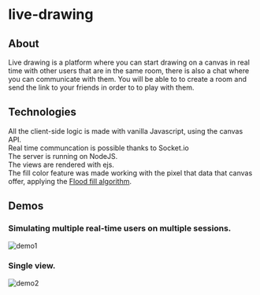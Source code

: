 # live-drawing

## About
Live drawing is a platform where you can start drawing on a canvas in real time with other users that are in the same room, there is also a chat where you can communicate with them. You will be able to to create a room and send the link to your friends in order to to play with them.   


## Technologies
All the client-side logic is made with vanilla Javascript, using the canvas API. <br>
Real time communcation is possible thanks to Socket.io <br>
The server is running on NodeJS. <br>
The views are rendered with ejs. <br>
The fill color feature was made working with the pixel that data that canvas offer, applying the [Flood fill algorithm](https://en.wikipedia.org/wiki/Flood_fill). <br>

## Demos
### Simulating multiple real-time users on multiple sessions.
![demo1](https://user-images.githubusercontent.com/44708451/161919672-e23746f4-e7e4-4612-abd6-1b3629711bea.gif)

### Single view.
![demo2](https://user-images.githubusercontent.com/44708451/161919690-da6ab250-5854-454d-981e-014003016d02.gif)
